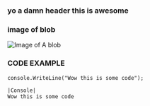 ### yo a damn header this is awesome

### image of blob

![Image of A blob](https://qph.cf2.quoracdn.net/main-qimg-04841fe8ed86923f60532a8840c8804a.webp)


### CODE EXAMPLE
```
console.WriteLine("Wow this is some code");

|Console|
Wow this is some code
```
